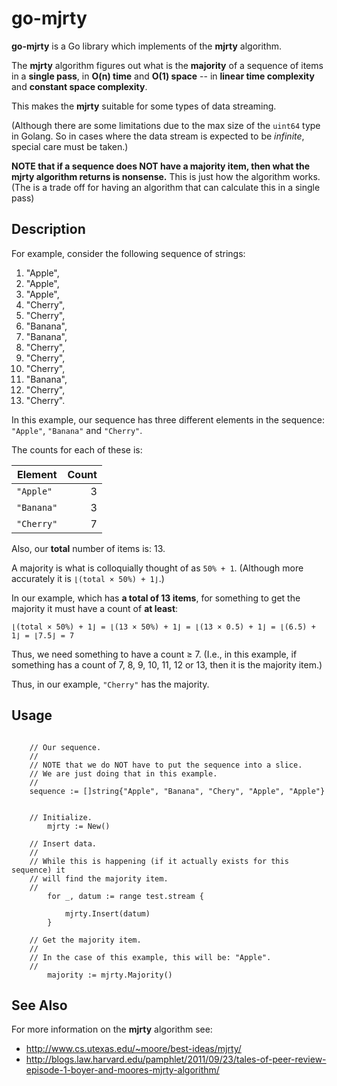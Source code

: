 # go-mjrty

**go-mjrty** is a Go library which implements of the **mjrty** algorithm.

The **mjrty** algorithm figures out what is the **majority** of a sequence of items in a **single pass**,
in **O(n) time** and **O(1) space** -- in **linear time complexity** and **constant space complexity**.

This makes the **mjrty** suitable for some types of data streaming.

(Although there are some limitations due to the max size of the `uint64` type in Golang.
So in cases where the data stream is expected to be *infinite*, special care must be taken.)

**NOTE that if a sequence does NOT have a majority item, then what the mjrty algorithm returns is nonsense.**
This is just how the algorithm works.
(The is a trade off for having an algorithm that can calculate this in a single pass)

## Description

For example, consider the following sequence of strings:

1. "Apple",
2. "Apple",
3. "Apple",
4. "Cherry",
5. "Cherry",
6. "Banana",
7. "Banana",
8. "Cherry",
9. "Cherry",
10. "Cherry",
11. "Banana",
12. "Cherry",
13. "Cherry".

In this example, our sequence has three different elements in the sequence:
`"Apple"`, `"Banana"` and `"Cherry"`.

The counts for each of these is:

| Element    | Count         |
| ---------- | -------------:|
| `"Apple"`  | 3             |
| `"Banana"` | 3             |
| `"Cherry"` | 7             |


Also, our **total** number of items is: 13.

A majority is what is colloquially thought of as `50% + 1`.
(Although more accurately it is `⌊(total × 50%) + 1⌋`.)

In our example, which has **a total of 13 items**, for something to get the majority
it must have a count of **at least**:

```
⌊(total × 50%) + 1⌋ = ⌊(13 × 50%) + 1⌋ = ⌊(13 × 0.5) + 1⌋ = ⌊(6.5) + 1⌋ = ⌊7.5⌋ = 7
```

Thus, we need something to have a count ≥ 7.
(I.e., in this example, if something has a count of 7, 8, 9, 10, 11, 12 or 13, then it is the majority item.)

Thus, in our example, `"Cherry"` has the majority.


## Usage

```
	
	// Our sequence.
	//
	// NOTE that we do NOT have to put the sequence into a slice.
	// We are just doing that in this example.
	//
	sequence := []string{"Apple", "Banana", "Chery", "Apple", "Apple"}


	// Initialize.
		mjrty := New()

	// Insert data.
	//
	// While this is happening (if it actually exists for this sequence) it
	// will find the majority item.
	//
		for _, datum := range test.stream {

			mjrty.Insert(datum)
		}

	// Get the majority item.
	//
	// In the case of this example, this will be: "Apple".
	//
		majority := mjrty.Majority()

```

## See Also

For more information on the **mjrty** algorithm see:

* http://www.cs.utexas.edu/~moore/best-ideas/mjrty/
* http://blogs.law.harvard.edu/pamphlet/2011/09/23/tales-of-peer-review-episode-1-boyer-and-moores-mjrty-algorithm/
